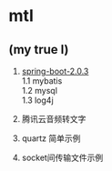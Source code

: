# mtl

## (my true l)

1. [spring-boot-2.0.3](https://spring.io/projects/spring-boot)  
  1.1 mybatis  
  1.2 mysql  
  1.3 log4j

2. 腾讯云音频转文字

3. quartz 简单示例

4. socket间传输文件示例
